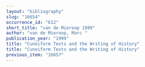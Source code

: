 ```yaml
---
layout: "bibliography"
slug: "16654"
occurrence_id: "612"
short_title: "van de Mieroop 1999"
author: "van de Mieroop, Marc "
publication_year: "1999"
title: "Cuneiform Texts and the Writing of History"
title: "Cuneiform Texts and the Writing of History"
previous_item: "16657"
---
```

